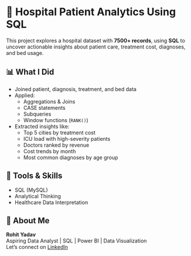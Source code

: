 # 🏥 Hospital Patient Analytics Using SQL
This project explores a hospital dataset with **7500+ records**, using **SQL** to uncover actionable insights about patient care, treatment cost, diagnoses, and bed usage.

## 📊 What I Did
- Joined patient, diagnosis, treatment, and bed data
- Applied:
  - Aggregations & Joins
  - CASE statements
  - Subqueries
  - Window functions (`RANK()`)
- Extracted insights like:
  - Top 5 cities by treatment cost
  - ICU load with high-severity patients
  - Doctors ranked by revenue
  - Cost trends by month
  - Most common diagnoses by age group

## 🧰 Tools & Skills
- SQL (MySQL)
- Analytical Thinking
- Healthcare Data Interpretation

## 🙌 About Me
**Rohit Yadav**  
Aspiring Data Analyst | SQL | Power BI | Data Visualization  
Let’s connect on [LinkedIn](#)

